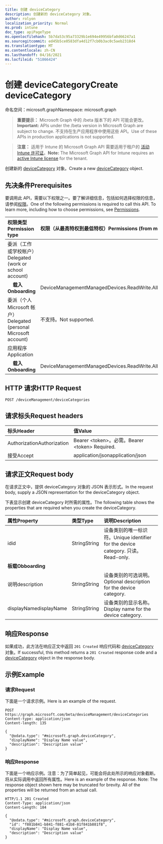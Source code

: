```yaml
---
title: 创建 deviceCategory
description: 创建新的 deviceCategory 对象。
author: rolyon
localization_priority: Normal
ms.prod: intune
doc_type: apiPageType
ms.openlocfilehash: 5b7da53c95a73329b1e694e49956bfa0d66247a1
ms.sourcegitcommit: ed45b5ce0583dfa4d12f7cb0b3ac0c5aeb2318d4
ms.translationtype: MT
ms.contentlocale: zh-CN
ms.lasthandoff: 04/16/2021
ms.locfileid: "51866424"
---
```

# <a name="create-devicecategory"></a><span data-ttu-id="d272f-103">创建 deviceCategory</span><span class="sxs-lookup"><span data-stu-id="d272f-103">Create deviceCategory</span></span>

<span data-ttu-id="d272f-104">命名空间：microsoft.graph</span><span class="sxs-lookup"><span data-stu-id="d272f-104">Namespace: microsoft.graph</span></span>

> <span data-ttu-id="d272f-105">**重要提示：** Microsoft Graph 中的 /beta 版本下的 API 可能会更改。</span><span class="sxs-lookup"><span data-stu-id="d272f-105">**Important:** APIs under the /beta version in Microsoft Graph are subject to change.</span></span> <span data-ttu-id="d272f-106">不支持在生产应用程序中使用这些 API。</span><span class="sxs-lookup"><span data-stu-id="d272f-106">Use of these APIs in production applications is not supported.</span></span>

> <span data-ttu-id="d272f-107">**注意：** 适用于 Intune 的 Microsoft Graph API 需要适用于租户的 [活动 Intune 许可证](https://go.microsoft.com/fwlink/?linkid=839381)。</span><span class="sxs-lookup"><span data-stu-id="d272f-107">**Note:** The Microsoft Graph API for Intune requires an [active Intune license](https://go.microsoft.com/fwlink/?linkid=839381) for the tenant.</span></span>

<span data-ttu-id="d272f-108">创建新的 [deviceCategory](../resources/intune-shared-devicecategory.md) 对象。</span><span class="sxs-lookup"><span data-stu-id="d272f-108">Create a new [deviceCategory](../resources/intune-shared-devicecategory.md) object.</span></span>

## <a name="prerequisites"></a><span data-ttu-id="d272f-109">先决条件</span><span class="sxs-lookup"><span data-stu-id="d272f-109">Prerequisites</span></span>

<span data-ttu-id="d272f-p102">要调用此 API，需要以下权限之一。要了解详细信息，包括如何选择权限的信息，请参阅[权限](/graph/permissions-reference)。</span><span class="sxs-lookup"><span data-stu-id="d272f-p102">One of the following permissions is required to call this API. To learn more, including how to choose permissions, see [Permissions](/graph/permissions-reference).</span></span>

|<span data-ttu-id="d272f-112">权限类型</span><span class="sxs-lookup"><span data-stu-id="d272f-112">Permission type</span></span>|<span data-ttu-id="d272f-113">权限（从最高特权到最低特权）</span><span class="sxs-lookup"><span data-stu-id="d272f-113">Permissions (from most to least privileged)</span></span>|
|:---|:---|
|<span data-ttu-id="d272f-114">委派（工作或学校帐户）</span><span class="sxs-lookup"><span data-stu-id="d272f-114">Delegated (work or school account)</span></span>||
| <span data-ttu-id="d272f-115">&nbsp; &nbsp; **载入**</span><span class="sxs-lookup"><span data-stu-id="d272f-115">&nbsp; &nbsp; **Onboarding**</span></span> | <span data-ttu-id="d272f-116">DeviceManagementManagedDevices.ReadWrite.All</span><span class="sxs-lookup"><span data-stu-id="d272f-116">DeviceManagementManagedDevices.ReadWrite.All</span></span>|
|<span data-ttu-id="d272f-117">委派（个人 Microsoft 帐户）</span><span class="sxs-lookup"><span data-stu-id="d272f-117">Delegated (personal Microsoft account)</span></span>|<span data-ttu-id="d272f-118">不支持。</span><span class="sxs-lookup"><span data-stu-id="d272f-118">Not supported.</span></span>|
|<span data-ttu-id="d272f-119">应用程序</span><span class="sxs-lookup"><span data-stu-id="d272f-119">Application</span></span>||
| <span data-ttu-id="d272f-120">&nbsp; &nbsp; **载入**</span><span class="sxs-lookup"><span data-stu-id="d272f-120">&nbsp; &nbsp; **Onboarding**</span></span> | <span data-ttu-id="d272f-121">DeviceManagementManagedDevices.ReadWrite.All</span><span class="sxs-lookup"><span data-stu-id="d272f-121">DeviceManagementManagedDevices.ReadWrite.All</span></span>|

## <a name="http-request"></a><span data-ttu-id="d272f-122">HTTP 请求</span><span class="sxs-lookup"><span data-stu-id="d272f-122">HTTP Request</span></span>
<!-- {
  "blockType": "ignored"
}
-->
``` http
POST /deviceManagement/deviceCategories
```

## <a name="request-headers"></a><span data-ttu-id="d272f-123">请求标头</span><span class="sxs-lookup"><span data-stu-id="d272f-123">Request headers</span></span>

|<span data-ttu-id="d272f-124">标头</span><span class="sxs-lookup"><span data-stu-id="d272f-124">Header</span></span>|<span data-ttu-id="d272f-125">值</span><span class="sxs-lookup"><span data-stu-id="d272f-125">Value</span></span>|
|:---|:---|
|<span data-ttu-id="d272f-126">Authorization</span><span class="sxs-lookup"><span data-stu-id="d272f-126">Authorization</span></span>|<span data-ttu-id="d272f-127">Bearer &lt;token&gt;。必需。</span><span class="sxs-lookup"><span data-stu-id="d272f-127">Bearer &lt;token&gt; Required.</span></span>|
|<span data-ttu-id="d272f-128">接受</span><span class="sxs-lookup"><span data-stu-id="d272f-128">Accept</span></span>|<span data-ttu-id="d272f-129">application/json</span><span class="sxs-lookup"><span data-stu-id="d272f-129">application/json</span></span>|

## <a name="request-body"></a><span data-ttu-id="d272f-130">请求正文</span><span class="sxs-lookup"><span data-stu-id="d272f-130">Request body</span></span>

<span data-ttu-id="d272f-131">在请求正文中，提供 deviceCategory 对象的 JSON 表示形式。</span><span class="sxs-lookup"><span data-stu-id="d272f-131">In the request body, supply a JSON representation for the deviceCategory object.</span></span>

<span data-ttu-id="d272f-132">下表显示创建 deviceCategory 时所需的属性。</span><span class="sxs-lookup"><span data-stu-id="d272f-132">The following table shows the properties that are required when you create the deviceCategory.</span></span>

|<span data-ttu-id="d272f-133">属性</span><span class="sxs-lookup"><span data-stu-id="d272f-133">Property</span></span>|<span data-ttu-id="d272f-134">类型</span><span class="sxs-lookup"><span data-stu-id="d272f-134">Type</span></span>|<span data-ttu-id="d272f-135">说明</span><span class="sxs-lookup"><span data-stu-id="d272f-135">Description</span></span>|
|:---|:---|:---|
|<span data-ttu-id="d272f-136">id</span><span class="sxs-lookup"><span data-stu-id="d272f-136">id</span></span>|<span data-ttu-id="d272f-137">String</span><span class="sxs-lookup"><span data-stu-id="d272f-137">String</span></span>|<span data-ttu-id="d272f-138">设备类别的唯一标识符。</span><span class="sxs-lookup"><span data-stu-id="d272f-138">Unique identifier for the device category.</span></span> <span data-ttu-id="d272f-139">只读。</span><span class="sxs-lookup"><span data-stu-id="d272f-139">Read-only.</span></span>|
|<span data-ttu-id="d272f-140">**板载**</span><span class="sxs-lookup"><span data-stu-id="d272f-140">**Obboarding**</span></span>|
|<span data-ttu-id="d272f-141">说明</span><span class="sxs-lookup"><span data-stu-id="d272f-141">description</span></span>|<span data-ttu-id="d272f-142">String</span><span class="sxs-lookup"><span data-stu-id="d272f-142">String</span></span>|<span data-ttu-id="d272f-143">设备类别的可选说明。</span><span class="sxs-lookup"><span data-stu-id="d272f-143">Optional description for the device category.</span></span>|
|<span data-ttu-id="d272f-144">displayName</span><span class="sxs-lookup"><span data-stu-id="d272f-144">displayName</span></span>|<span data-ttu-id="d272f-145">String</span><span class="sxs-lookup"><span data-stu-id="d272f-145">String</span></span>|<span data-ttu-id="d272f-146">设备类别的显示名称。</span><span class="sxs-lookup"><span data-stu-id="d272f-146">Display name for the device category.</span></span>|

## <a name="response"></a><span data-ttu-id="d272f-147">响应</span><span class="sxs-lookup"><span data-stu-id="d272f-147">Response</span></span>

<span data-ttu-id="d272f-148">如果成功，此方法在响应正文中返回 `201 Created` 响应代码和 [deviceCategory](../resources/intune-shared-devicecategory.md) 对象。</span><span class="sxs-lookup"><span data-stu-id="d272f-148">If successful, this method returns a `201 Created` response code and a [deviceCategory](../resources/intune-shared-devicecategory.md) object in the response body.</span></span>

## <a name="example"></a><span data-ttu-id="d272f-149">示例</span><span class="sxs-lookup"><span data-stu-id="d272f-149">Example</span></span>

### <a name="request"></a><span data-ttu-id="d272f-150">请求</span><span class="sxs-lookup"><span data-stu-id="d272f-150">Request</span></span>

<span data-ttu-id="d272f-151">下面是一个请求示例。</span><span class="sxs-lookup"><span data-stu-id="d272f-151">Here is an example of the request.</span></span>

``` http
POST https://graph.microsoft.com/beta/deviceManagement/deviceCategories
Content-type: application/json
Content-length: 135

{
  "@odata.type": "#microsoft.graph.deviceCategory",
  "displayName": "Display Name value",
  "description": "Description value"
}
```

### <a name="response"></a><span data-ttu-id="d272f-152">响应</span><span class="sxs-lookup"><span data-stu-id="d272f-152">Response</span></span>

<span data-ttu-id="d272f-p104">下面是一个响应示例。注意：为了简单起见，可能会将此处所示的响应对象截断。将从实际调用中返回所有属性。</span><span class="sxs-lookup"><span data-stu-id="d272f-p104">Here is an example of the response. Note: The response object shown here may be truncated for brevity. All of the properties will be returned from an actual call.</span></span>

``` http
HTTP/1.1 201 Created
Content-Type: application/json
Content-Length: 184

{
  "@odata.type": "#microsoft.graph.deviceCategory",
  "id": "f881b841-b841-f881-41b8-81f841b881f8",
  "displayName": "Display Name value",
  "description": "Description value"
}
```










